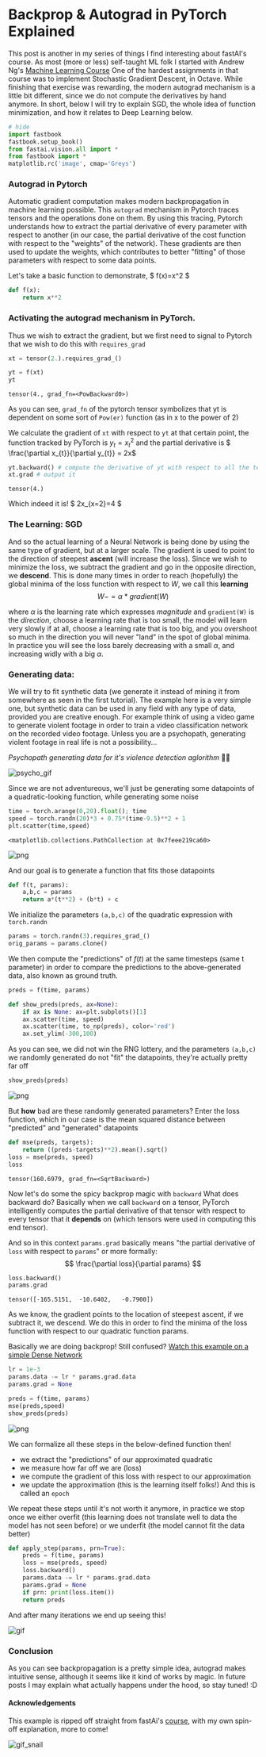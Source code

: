 # Backprop & Autograd in PyTorch Explained

This post is another in my series of things I find interesting about fastAI's course.
As most (more or less) self-taught ML folk I started with Andrew Ng's [Machine Learning Course](https://www.coursera.org/learn/machine-learning)
One of the hardest assignments in that course was to implement Stochastic Gradient Descent, in Octave. While finishing that exercise was rewarding, the modern autograd mechanism is a little bit different, since we do not compute the derivatives by hand anymore.
In short, below I will try to explain SGD, the whole idea of function minimization, and how it relates to Deep Learning below.


```python
# hide
import fastbook
fastbook.setup_book()
from fastai.vision.all import *
from fastbook import *
matplotlib.rc('image', cmap='Greys')
```

### Autograd in Pytorch

Automatic gradient computation makes modern backpropagation in machine learning possible.
This `autograd` mechanism in Pytorch traces tensors and the operations done on them. By using this tracing, Pytorch understands how to extract the partial derivative of every parameter with respect to another (in our case, the partial derivative of the cost function with respect to the "weights" of the network). These gradients are then used to update the weights, which contributes to better "fitting" of those parameters with respect to some data points.

Let's take a basic function to demonstrate, $ f(x)=x^2 $


```python
def f(x):
    return x**2
```

### Activating the autograd mechanism in PyTorch.
Thus we wish to extract the gradient, but we first need to signal to Pytorch that we wish to do this with `requires_grad`


```python
xt = tensor(2.).requires_grad_()
```


```python
yt = f(xt)
yt
```




    tensor(4., grad_fn=<PowBackward0>)



As you can see, `grad_fn` of the pytorch tensor symbolizes that yt is dependent on some sort of `Pow(er)` function (as in x to the power of 2)

We calculate the gradient of `xt` with respect to `yt` at that certain point, the function tracked by PyTorch is
$y_{t} = x_{t}^{2}$ and the partial derivative is $ \frac{\partial x_{t}}{\partial y_{t}} = 2x$


```python
yt.backward() # compute the derivative of yt with respect to all the tensors it depends on
xt.grad # output it
```




    tensor(4.)



Which indeed it is! $ 2x_{x=2}=4 $

### The Learning: SGD

And so the actual learning of a Neural Network is being done by using the same type of gradient, but at a larger scale. The gradient is used to point to the direction of steepest **ascent** (will increase the loss). Since we wish to minimize the loss, we subtract the gradient and go in the opposite direction, we **descend**.
This is done many times in order to reach (hopefully) the global minima of the loss function with respect to $W$, we call this **learning**
$$ W -= \alpha * gradient(W) $$

where $\alpha$ is the learning rate which expresses *magnitude* and `gradient(W)` is the *direction*, choose a learning rate that is too small, the model will learn very slowly if at all, choose a learning rate that is too big, and you overshoot so much in the direction you will never "land" in the spot of global minima. In practice you will see the loss barely decreasing with a small $\alpha$, and increasing widly with a big $\alpha$.

### Generating data: 
We will try to fit synthetic data (we generate it instead of mining it from somewhere as seen in the first tutorial). The example here is a very simple one, but synthetic data can be used in any field with any type of data, provided you are creative enough.
For example think of using a video game to generate violent footage in order to train a video classification network on the recorded video footage. Unless you are a psychopath, generating violent footage in real life is not a possibility...


*Psychopath generating data for it's violence detection aglorithm*  🔪🔪

![psycho_gif](https://media.giphy.com/media/zXKA3p9aR3u7u/source.gif)

Since we are not adventureous, we'll just be generating some datapoints of a quadratic-looking function, while generating some noise


```python
time = torch.arange(0,20).float(); time
speed = torch.randn(20)*3 + 0.75*(time-9.5)**2 + 1
plt.scatter(time,speed)
```




    <matplotlib.collections.PathCollection at 0x7feee219ca60>




![png](https://i.ibb.co/9yPmJ5H/04-arin-13-1.png)


And our goal is to generate a function that fits those datapoints


```python
def f(t, params):
    a,b,c = params
    return a*(t**2) + (b*t) + c
```

We initialize the parameters `(a,b,c)` of the quadratic expression with `torch.randn`


```python
params = torch.randn(3).requires_grad_()
orig_params = params.clone()
```

We then compute the "predictions" of $f(t)$ at the same timesteps (same t parameter) in order to compare the predictions to the above-generated data, also known as ground truth.


```python
preds = f(time, params)
```


```python
def show_preds(preds, ax=None):
    if ax is None: ax=plt.subplots()[1]
    ax.scatter(time, speed)
    ax.scatter(time, to_np(preds), color='red')
    ax.set_ylim(-300,100)
```

As you can see, we did not win the RNG lottery, and the parameters `(a,b,c)` we randomly generated do not "fit" the datapoints, they're actually pretty far off


```python
show_preds(preds)
```


![png](https://i.ibb.co/jvfy8b2/04-arin-22-0.png)


But **how** bad are these randomly generated parameters?
Enter the loss function, which in our case is the mean squared distance between "predicted" and "generated" datapoints


```python
def mse(preds, targets):
    return ((preds-targets)**2).mean().sqrt()
loss = mse(preds, speed)
loss
```




    tensor(160.6979, grad_fn=<SqrtBackward>)



Now let's do some the spicy backprop magic with `backward`
What does backward do?
Basically when we call `backward` on a tensor, PyTorch intelligently computes the partial derivative of that tensor with respect to every tensor that it **depends** on (which tensors were used in computing this end tensor).

And so in this context `params.grad` basically means "the partial derivative of `loss` with respect to `params`" or more formally:
$$ \frac{\partial loss}{\partial params} $$


```python
loss.backward()
params.grad
```




    tensor([-165.5151,  -10.6402,   -0.7900])



As we know, the gradient points to the location of steepest ascent, if we subtract it, we descend.
We do this in order to find the minima of the loss function with respect to our quadratic function params.

Basically we are doing backprop! Still confused? [Watch this example on a simple Dense Network](https://www.youtube.com/watch?v=tIeHLnjs5U8)


```python
lr = 1e-3
params.data -= lr * params.grad.data
params.grad = None
```


```python
preds = f(time, params)
mse(preds,speed)
show_preds(preds)
```


![png](https://i.ibb.co/Dg3BKdq/04-arin-29-0.png)


We can formalize all these steps in the below-defined function then!
- we extract the "predictions" of our approximated quadratic
- we measure how far off we are (loss)
- we compute the gradient of this loss with respect to our approximation
- we update the approximation (this is the learning itself folks!)
And this is called an `epoch`

We repeat these steps until it's not worth it anymore, in practice we stop once we either overfit (this learning does not translate well to data the model has not seen before) or we underfit (the model cannot fit the data better)


```python
def apply_step(params, prn=True):
    preds = f(time, params)
    loss = mse(preds, speed)
    loss.backward()
    params.data -= lr * params.grad.data
    params.grad = None
    if prn: print(loss.item())
    return preds
```

And after many iterations we end up seeing this!

![gif](https://media.giphy.com/media/TO54a0jw5j3VWEZFbR/giphy.gif)

### Conclusion

As you can see backpropagation is a pretty simple idea, autograd makes intuitive sense, although it seems like it kind of works by magic.
In future posts I may explain what actually happens under the hood, so stay tuned! :D

#### Acknowledgements
This example is ripped off straight from fastAi's [course](https://github.com/fastai/fastbook/blob/master/04_mnist_basics.ipynb), with my own spin-off explanation, more to come!

![gif_snail](https://media.giphy.com/media/SQgbkziuGrNxS/source.gif)

